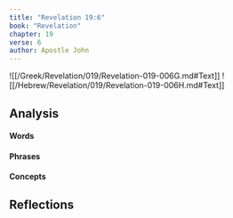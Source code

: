 ```yaml
---
title: "Revelation 19:6"
book: "Revelation"
chapter: 19
verse: 6
author: Apostle John
---
```

![[/Greek/Revelation/019/Revelation-019-006G.md#Text]]
![[/Hebrew/Revelation/019/Revelation-019-006H.md#Text]]

## Analysis

#### Words

#### Phrases

#### Concepts

## Reflections
